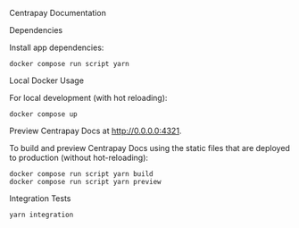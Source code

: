 Centrapay Documentation

Dependencies

Install app dependencies:

```
docker compose run script yarn
```

Local Docker Usage

For local development (with hot reloading):

```
docker compose up
```

Preview Centrapay Docs at http://0.0.0.0:4321.

To build and preview Centrapay Docs using the static files that are deployed to production (without hot-reloading):

```
docker compose run script yarn build
docker compose run script yarn preview
```

Integration Tests

```
yarn integration
```

